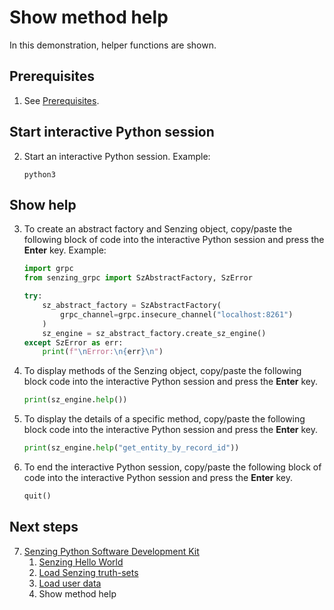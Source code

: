 # Show method help

In this demonstration,
helper functions are shown.

## Prerequisites

1. See [Prerequisites].

## Start interactive Python session

2. Start an interactive Python session.
   Example:

    ```console
    python3

    ```

## Show help

3. To create an abstract factory and Senzing object,
   copy/paste the following block of code into the interactive Python session
   and press the **Enter** key.
   Example:

    ```python
    import grpc
    from senzing_grpc import SzAbstractFactory, SzError

    try:
        sz_abstract_factory = SzAbstractFactory(
            grpc_channel=grpc.insecure_channel("localhost:8261")
        )
        sz_engine = sz_abstract_factory.create_sz_engine()
    except SzError as err:
        print(f"\nError:\n{err}\n")

    ```

1. To display methods of the Senzing object,
   copy/paste the following block code into the interactive Python session
   and press the **Enter** key.

    ```python
    print(sz_engine.help())

    ```

1. To display the details of a specific method,
   copy/paste the following block code into the interactive Python session
   and press the **Enter** key.

    ```python
    print(sz_engine.help("get_entity_by_record_id"))

    ```

1. To end the interactive Python session,
   copy/paste the following block of code into the interactive Python session
   and press the **Enter** key.

    ```python
    quit()

    ```

## Next steps

7. [Senzing Python Software Development Kit]
    1. [Senzing Hello World]
    1. [Load Senzing truth-sets]
    1. [Load user data]
    1. Show method help

[Load Senzing truth-sets]: load-truthsets.md
[Load user data]: load-user-data.md
[Prerequisites]: hello-world.md#prerequisites
[Senzing Python Software Development Kit]: python-sdk.md
[Senzing Hello World]: hello-world.md
